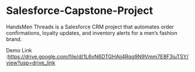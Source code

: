 # Salesforce-Capstone-Project 
HandsMen Threads is a Salesforce CRM project that automates order confirmations, loyalty updates, and inventory alerts for a men’s fashion brand.

Demo Link :https://drive.google.com/file/d/1L6vN6DTGHAjj4Rqg9N9Vmm7E8F3juTSY/view?usp=drive_link
